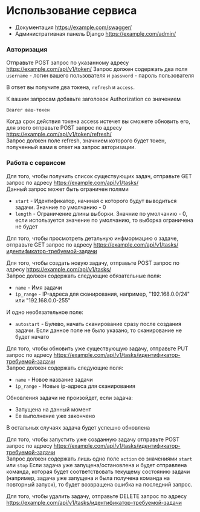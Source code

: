# Использование сервиса
* Документация https://example.com/swagger/
* Административная панель Django https://example.com/admin/

### Авторизация
Отправьте POST запрос по указанному адресу
https://example.com/api/v1/token/
Запрос должен содержать два поля `username` - логин вашего пользователя и `password` - пароль пользователя

В ответ вы получите два токена, `refresh` и `access`.

К вашим запросам добавьте заголовок Authorization со значением 
```
Bearer ваш-токен
```
Когда срок действия токена access истечет вы сможете обновить его, для этого отправьте POST запрос по адресу https://example.com/api/v1/token/refresh/ <br>
Запрос должен поле refresh, значнием которого будет токен, полученный вами в ответ на запрос авторизации.

### Работа с сервисом
Для того, чтобы получить список существующих задач, отправьте GET запрос по адресу https://example.com/api/v1/tasks/ <br>
Данный запрос может быть ограничен полями
* `start` - Идентификатор, начиная с которого будут выводиться задачи. Значние по умолчанию - 0
* `length` - Ограничение длины выборки. Значние по умолчанию - 0, если используется значение по умолчанию, то выборка ограничена не будет

Для того, чтобы просмотреть детальную инфмормацию о задаче, отправьте GET запрос по адресу https://example.com/api/v1/tasks/идентификатор-требуемой-задачи

Для того, чтобы создать новую задачу, отправьте POST запрос по адресу https://example.com/api/v1/tasks/ <br>
Запрос должен содержать следующие обязательные поля:
* `name` - Имя задачи
* `ip_range` - IP-адреса для сканирования, например, "192.168.0.0/24" или "192.168.0.0-255"

И одно необязательное поле:
* `autostart` - Булево, начать сканирование сразу после создания задачи. Если данное поле не было указано, то сканирование не будет начато

Для того, чтобы обновить уже существующую задачу, отправьте PUT запрос по адресу https://example.com/api/v1/tasks/идентификатор-требуемой-задачи <br>
Запрос должен содержать следующие поля:
* `name` - Новое название задачи
* `ip_range` - Новые ip-адреса для сканирования

Обновления задачи не произойдет, если задача:
* Запущена на данный момент
* Ее выполнение уже закончено

В остальных случаях задача будет успешно обновлена

Для того, чтобы запустить уже созданную задачу отправьте POST запрос по адресу https://example.com/api/v1/tasks/идентификатор-требуемой-задачи <br>
Запрос должен содержать лишь одно поле `action` со значениями `start` или `stop`
Если задача уже запущена/остановлена и будет отправлена команда, которая будет соответствовать текущему состоянию задачи (например, задача уже запущена и была получена команда на повторный запуск), то будет возвращена ошибка на последний запрос.

Для того, чтобы удалить задачу, отправьте DELETE запрос по адресу https://example.com/api/v1/tasks/идентификатор-требуемой-задачи